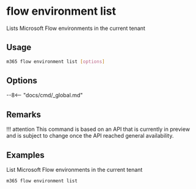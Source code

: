 # flow environment list

Lists Microsoft Flow environments in the current tenant

## Usage

```sh
m365 flow environment list [options]
```

## Options

--8<-- "docs/cmd/_global.md"

## Remarks

!!! attention
    This command is based on an API that is currently in preview and is subject to change once the API reached general availability.

## Examples

List Microsoft Flow environments in the current tenant

```sh
m365 flow environment list
```
